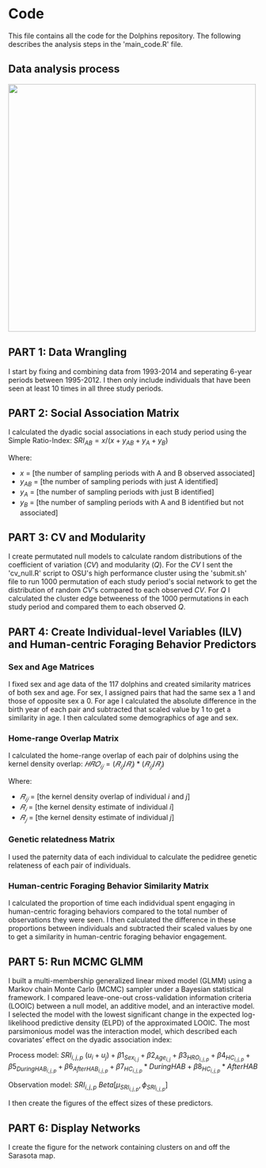 # Code

This file contains all the code for the Dolphins repository. The following describes the analysis steps in the 'main_code.R' file. 

## Data analysis process
<img src="https://github.com/user-attachments/assets/910b3c00-0a76-4735-b39b-6cb383488591" align="middle" width="500px"/>

## PART 1: Data Wrangling

I start by fixing and combining data from 1993-2014 and seperating 6-year periods between 1995-2012. I then only include individuals that have been seen at least 10 times in all three study periods.

## PART 2: Social Association Matrix

I calculated the dyadic social associations in each study period using the Simple Ratio-Index: $SRI_{AB} = x/(x + y_{AB} + y_A + y_B)$

Where:
- $x$ = [the number of sampling periods with A and B observed associated]
- $y_{AB}$ = [the number of sampling periods with just A identified]
- $y_A$ = [the number of sampling periods with just B identified]
- $y_B$ = [the number of sampling periods with A and B identified but not associated]

## PART 3: CV and Modularity

I create permutated null models to calculate random distributions of the coefficient of variation ($CV$) and modularity ($Q$). For the $CV$ I sent the 'cv_null.R' script to OSU's high performance cluster using the 'submit.sh' file to run 1000 permutation of each study period's social network to get the distribution of random $CV$'s compared to each observed $CV$. For $Q$ I calculated the cluster edge betweeness of the 1000 permutations in each study period and compared them to each observed $Q$.

## PART 4: Create Individual-level Variables (ILV) and Human-centric Foraging Behavior Predictors

### Sex and Age Matrices

I fixed sex and age data of the 117 dolphins and created similarity matrices of both sex and age. For sex, I assigned pairs that had the same sex a 1 and those of opposite sex a 0. For age I calculated the absolute difference in the birth year of each pair and subtracted that scaled value by 1 to get a similarity in age. I then calculated some demographics of age and sex.

### Home-range Overlap Matrix

I calculated the home-range overlap of each pair of dolphins using the kernel density overlap: $𝐻𝑅𝑂_{𝑖𝑗} = (𝑅_{𝑖𝑗}/𝑅_𝑖)*(𝑅_{𝑖𝑗}/𝑅_𝑗)$

Where:
- $𝑅_{𝑖𝑗}$ = [the kernel density overlap of individual $i$ and $j$]
- $𝑅_𝑖$ = [the kernel density estimate of individual $i$]
- $𝑅_𝑗$ = [the kernel density estimate of individual $j$]

### Genetic relatedness Matrix

I used the paternity data of each individual to calculate the pedidree genetic relateness of each pair of individuals.

### Human-centric Foraging Behavior Similarity Matrix

I calculated the proportion of time each indidvidual spent engaging in human-centric foraging behaviors compared to the total number of observations they were seen. I then calculated the difference in these proportions between individuals and subtracted their scaled values by one to get a similarity in human-centric foraging behavior engagement.

## PART 5: Run MCMC GLMM

I built a multi-membership generalized linear mixed model (GLMM) using a Markov chain Monte Carlo (MCMC) sampler under a Bayesian statistical framework. I compared leave-one-out cross-validation information criteria (LOOIC) between a null model, an additive model, and an interactive model. I selected the model with the lowest significant change in the expected log-likelihood predictive density (ELPD) of the approximated LOOIC. The most parsimonious model was the interaction model, which described each covariates’ effect on the dyadic association index:

Process model:
$SRI_{i,j,p} ~ (u_i+u_j)+β1_{Sex_{i,j}}+β2_{Age_{i,j}}+β3_{HRO_{i,j,p}}+β4_{HC_{i,j,p}}+β5_{During HAB_{i,j,p}}+β6_{After HAB_{i,j,p}}+β7_{HC_{i,j,p}}*During HAB+β8_{HC_{i,j,p}}*After HAB$

Observation model:
$SRI_{i,j,p} ~ Beta[μ_{SRI_{i,j,p}},ϕ_{SRI_{i,j,p}}]$

I then create the figures of the effect sizes of these predictors.

## PART 6: Display Networks

I create the figure for the network containing clusters on and off the Sarasota map.

